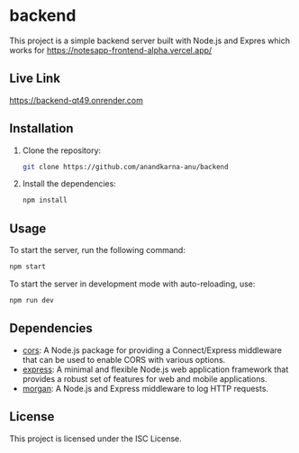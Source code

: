 # backend

This project is a simple backend server built with Node.js and Expres which works for https://notesapp-frontend-alpha.vercel.app/

## Live Link

https://backend-qt49.onrender.com

## Installation

1. Clone the repository:
   ```bash
   git clone https://github.com/anandkarna-anu/backend
   ```
2. Install the dependencies:
   ```bash
   npm install
   ```

## Usage

To start the server, run the following command:

```bash
npm start
```

To start the server in development mode with auto-reloading, use:

```bash
npm run dev
```

## Dependencies

* [cors](https://www.npmjs.com/package/cors): A Node.js package for providing a Connect/Express middleware that can be used to enable CORS with various options.
* [express](https://www.npmjs.com/package/express): A minimal and flexible Node.js web application framework that provides a robust set of features for web and mobile applications.
* [morgan](https://www.npmjs.com/package/morgan): A Node.js and Express middleware to log HTTP requests.

## License

This project is licensed under the ISC License.
